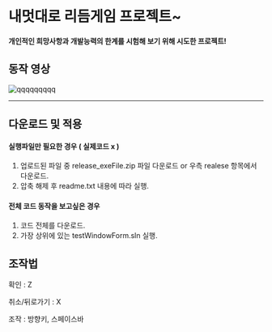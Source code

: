 # 내멋대로 리듬게임 프로젝트~

#### 개인적인 희망사항과 개발능력의 한계를 시험해 보기 위해 시도한 프로젝트!



## 동작 영상
![qqqqqqqqq](https://github.com/don72-s/RhythemGame_Test/assets/66211881/c540e6b6-e038-492d-b13c-8b2938daa268)


---
## 다운로드 및 적용

#### 실행파일만 필요한 경우 ( 실제코드 x )
1. 업로드된 파일 중 release_exeFile.zip 파일 다운로드 or 우측 realese 항목에서 다운로드.
2. 압축 해제 후 readme.txt 내용에 따라 실행.
   
#### 전체 코드 동작을 보고싶은 경우
1. 코드 전체를 다운로드.
2. 가장 상위에 있는 testWindowForm.sln 실행.

## 조작법
확인 : Z

취소/뒤로가기 : X

조작 : 방향키, 스페이스바

